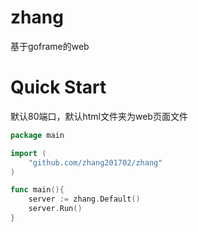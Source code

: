# zhang
基于goframe的web

# Quick Start
默认80端口，默认html文件夹为web页面文件
```go
package main

import (
	"github.com/zhang201702/zhang"
)

func main(){
	server := zhang.Default()
	server.Run()
}
```

